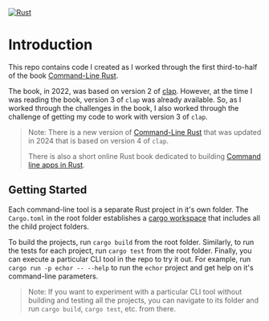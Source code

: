 [![Rust](https://github.com/rickrain/rust-cli-solutions/actions/workflows/ci.yaml/badge.svg)](https://github.com/rickrain/rust-cli-solutions/actions/workflows/ci.yaml)

# Introduction

This repo contains code I created as I worked through the first third-to-half of the book [Command-Line Rust](https://www.oreilly.com/library/view/command-line-rust/9781098109424/).

The book, in 2022, was based on version 2 of [clap](https://crates.io/crates/clap). However, at the time I was reading the book, version 3 of `clap` was already available. So, as I worked through the challenges in the book, I also worked through the challenge of getting my code to work with version 3 of `clap`.

> Note: There is a new version of [Command-Line Rust](https://www.oreilly.com/library/view/command-line-rust/9781098109424/) that was updated in 2024 that is based on version 4 of `clap`.
>
> There is also a short online Rust book dedicated to building [Command line apps in Rust](https://rust-cli.github.io/book/index.html). 

## Getting Started

Each command-line tool is a separate Rust project in it's own folder. The `Cargo.toml` in the root folder establishes a [cargo workspace](https://doc.rust-lang.org/book/ch14-03-cargo-workspaces.html) that includes all the child project folders.

To build the projects, run `cargo build` from the root folder. Similarly, to run the tests for each project, run `cargo test` from the root folder. Finally, you can execute a particular CLI tool in the repo to try it out. For example, run `cargo run -p echor -- --help` to run the `echor` project and get help on it's command-line parameters.

> Note: If you want to experiment with a particular CLI tool without building and testing all the projects, you can navigate to its folder and run `cargo build`, `cargo test`, etc. from there.